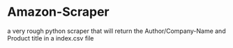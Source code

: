 # Amazon-Scraper

a very rough python scraper that will return the Author/Company-Name and Product title in a index.csv file
